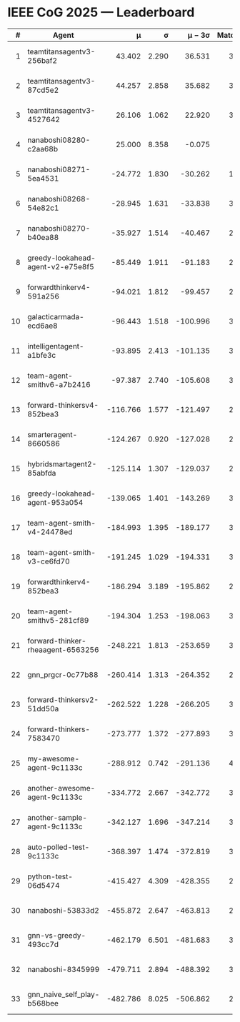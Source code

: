 # IEEE CoG 2025 — Leaderboard

| # | Agent | μ | σ | μ − 3σ | Matches | Updated |
|---:|---|---:|---:|---:|---:|---|
| 1 | teamtitansagentv3-256baf2 | 43.402 | 2.290 | 36.531 | 3476 | 2025-08-28 01:06 |
| 2 | teamtitansagentv3-87cd5e2 | 44.257 | 2.858 | 35.682 | 3400 | 2025-08-28 01:06 |
| 3 | teamtitansagentv3-4527642 | 26.106 | 1.062 | 22.920 | 3336 | 2025-08-28 01:06 |
| 4 | nanaboshi08280-c2aa68b | 25.000 | 8.358 | -0.075 | 60 | 2025-08-28 01:06 |
| 5 | nanaboshi08271-5ea4531 | -24.772 | 1.830 | -30.262 | 1700 | 2025-08-28 01:06 |
| 6 | nanaboshi08268-54e82c1 | -28.945 | 1.631 | -33.838 | 3098 | 2025-08-28 01:06 |
| 7 | nanaboshi08270-b40ea88 | -35.927 | 1.514 | -40.467 | 2238 | 2025-08-28 01:06 |
| 8 | greedy-lookahead-agent-v2-e75e8f5 | -85.449 | 1.911 | -91.183 | 2726 | 2025-08-28 01:06 |
| 9 | forwardthinkerv4-591a256 | -94.021 | 1.812 | -99.457 | 2785 | 2025-08-28 01:06 |
| 10 | galacticarmada-ecd6ae8 | -96.443 | 1.518 | -100.996 | 3040 | 2025-08-28 01:06 |
| 11 | intelligentagent-a1bfe3c | -93.895 | 2.413 | -101.135 | 3083 | 2025-08-28 01:06 |
| 12 | team-agent-smithv6-a7b2416 | -97.387 | 2.740 | -105.608 | 3680 | 2025-08-28 01:06 |
| 13 | forward-thinkersv4-852bea3 | -116.766 | 1.577 | -121.497 | 2862 | 2025-08-28 01:06 |
| 14 | smarteragent-8660586 | -124.267 | 0.920 | -127.028 | 2838 | 2025-08-28 01:06 |
| 15 | hybridsmartagent2-85abfda | -125.114 | 1.307 | -129.037 | 2929 | 2025-08-28 01:06 |
| 16 | greedy-lookahead-agent-953a054 | -139.065 | 1.401 | -143.269 | 3206 | 2025-08-28 01:06 |
| 17 | team-agent-smith-v4-24478ed | -184.993 | 1.395 | -189.177 | 3354 | 2025-08-28 01:06 |
| 18 | team-agent-smith-v3-ce6fd70 | -191.245 | 1.029 | -194.331 | 3614 | 2025-08-28 01:06 |
| 19 | forwardthinkerv4-852bea3 | -186.294 | 3.189 | -195.862 | 2537 | 2025-08-28 01:06 |
| 20 | team-agent-smithv5-281cf89 | -194.304 | 1.253 | -198.063 | 3560 | 2025-08-28 01:06 |
| 21 | forward-thinker-rheaagent-6563256 | -248.221 | 1.813 | -253.659 | 3564 | 2025-08-28 01:06 |
| 22 | gnn_prgcr-0c77b88 | -260.414 | 1.313 | -264.352 | 2920 | 2025-08-28 01:06 |
| 23 | forward-thinkersv2-51dd50a | -262.522 | 1.228 | -266.205 | 3704 | 2025-08-28 01:06 |
| 24 | forward-thinkers-7583470 | -273.777 | 1.372 | -277.893 | 3400 | 2025-08-28 01:06 |
| 25 | my-awesome-agent-9c1133c | -288.912 | 0.742 | -291.136 | 4340 | 2025-08-28 01:06 |
| 26 | another-awesome-agent-9c1133c | -334.772 | 2.667 | -342.772 | 3860 | 2025-08-28 01:06 |
| 27 | another-sample-agent-9c1133c | -342.127 | 1.696 | -347.214 | 3600 | 2025-08-28 01:06 |
| 28 | auto-polled-test-9c1133c | -368.397 | 1.474 | -372.819 | 3100 | 2025-08-28 01:06 |
| 29 | python-test-06d5474 | -415.427 | 4.309 | -428.355 | 2850 | 2025-08-28 01:06 |
| 30 | nanaboshi-53833d2 | -455.872 | 2.647 | -463.813 | 2940 | 2025-08-28 01:06 |
| 31 | gnn-vs-greedy-493cc7d | -462.179 | 6.501 | -481.683 | 3200 | 2025-08-28 01:06 |
| 32 | nanaboshi-8345999 | -479.711 | 2.894 | -488.392 | 3270 | 2025-08-28 01:06 |
| 33 | gnn_naive_self_play-b568bee | -482.786 | 8.025 | -506.862 | 2520 | 2025-08-28 01:06 |
